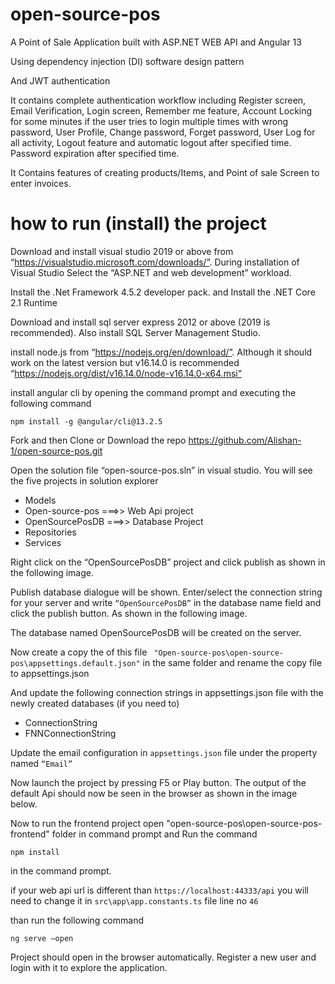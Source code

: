 # open-source-pos
A Point of Sale Application built with ASP.NET WEB API and Angular 13

Using  dependency injection (DI) software design pattern

And JWT authentication

It contains complete authentication workflow including Register screen, Email Verification, Login screen, Remember me feature, Account Locking for some minutes if the user tries to login multiple times with wrong password, User Profile, Change password, Forget password, User Log for all activity, Logout feature and automatic logout after specified time. Password expiration after specified time.

It Contains features of creating products/Items, and Point of sale Screen to enter invoices. 

# how to run (install) the project

Download and install visual studio 2019 or above  from “https://visualstudio.microsoft.com/downloads/”. During installation of Visual Studio Select the “ASP.NET and web development” workload.

Install the .Net Framework 4.5.2 developer pack. and
Install the .NET Core 2.1 Runtime

Download and install sql server express 2012 or above (2019 is recommended). Also install SQL Server Management Studio.


install node.js from “https://nodejs.org/en/download/”. Although it should work on the latest version but v16.14.0 is recommended “https://nodejs.org/dist/v16.14.0/node-v16.14.0-x64.msi” 

install angular cli by opening the command prompt and executing the following command
```
npm install -g @angular/cli@13.2.5
```
Fork and then Clone or Download the repo
https://github.com/Alishan-1/open-source-pos.git


Open the solution file “open-source-pos.sln” in visual studio. You will see the five projects in solution explorer
- Models 
- Open-source-pos ===>> Web Api project
- OpenSourcePosDB ===>> Database Project
- Repositories
- Services

Right click on the “OpenSourcePosDB” project and click publish as shown in the following image. 

Publish database dialogue will be shown.
Enter/select the connection string for your server and write `“OpenSourcePosDB”` in the database name field and click the publish button. As shown in the following image.

The database named OpenSourcePosDB will be created on the server.

Now create a copy the of this file ` "Open-source-pos\open-source-pos\appsettings.default.json"` in the same folder and rename the copy file to appsettings.json

And update the following connection strings in appsettings.json file with the newly created databases (if you need to)
- ConnectionString
- FNNConnectionString

Update the email configuration in `appsettings.json` file under the property named `“Email”`

Now launch the project by pressing F5 or Play button. The output of the default Api should now be seen in the browser as shown in the image below.

Now to run the frontend project open "open-source-pos\open-source-pos-frontend" folder in command prompt and Run the command 
```
npm install
```
in the command prompt.

if your web api url is different than `https://localhost:44333/api`
you will need to change it in `src\app\app.constants.ts` file line no `46`

than run the following command
```
ng serve –open
```

Project should open in the browser automatically. Register a new user and login with it to explore the application.
